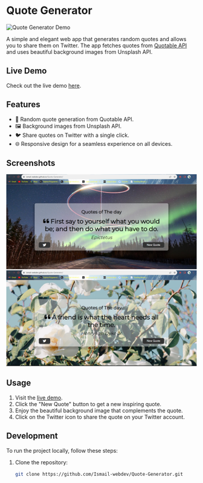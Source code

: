 # Quote Generator

![Quote Generator Demo](demo.gif)

A simple and elegant web app that generates random quotes and allows you to share them on Twitter. The app fetches quotes from [Quotable API](https://api.quotable.io/random) and uses beautiful background images from Unsplash API.

## Live Demo

Check out the live demo [here](https://ismail-webdev.github.io/Quote-Generator/).

## Features

- 📜 Random quote generation from Quotable API.
- 🖼️ Background images from Unsplash API.
- 🐦 Share quotes on Twitter with a single click.
- 🌐 Responsive design for a seamless experience on all devices.

## Screenshots

![Screenshot 1](screenshots/screenshot1.png)
![Screenshot 2](screenshots/screenshot2.png)

## Usage

1. Visit the [live demo](https://ismail-webdev.github.io/Quote-Generator/).
2. Click the "New Quote" button to get a new inspiring quote.
3. Enjoy the beautiful background image that complements the quote.
4. Click on the Twitter icon to share the quote on your Twitter account.

## Development

To run the project locally, follow these steps:

1. Clone the repository:

   ```bash
   git clone https://github.com/Ismail-webdev/Quote-Generator.git
